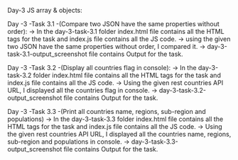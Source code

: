 Day-3 JS array & objects:

Day -3 -Task 3.1 -(Compare two JSON have the same properties without order):
  -> In the day-3-task-3.1 folder index.html file contains all the HTML tags for the task and index.js file contains all the JS code.
  -> using the given two JSON have the same properties without order, I compared it.
  -> day-3-task-3.1-output_screenshot file contains Output for the task.


Day -3 -Task 3.2 -(Display all countries flag in console):
  -> In the day-3-task-3.2 folder index.html file contains all the HTML tags for the task and index.js file contains all the JS code.
  -> Using the given rest countries API URL, I displayed all the countries flag in console.
  -> day-3-task-3.2-output_screenshot file contains Output for the task.

Day -3 -Task 3.3 -(Print all countries name, regions, sub-region and populations)
  -> In the day-3-task-3.3 folder index.html file contains all the HTML tags for the task and index.js file contains all the JS code.
  -> Using the given rest countries API URL, I displayed all the countries name, regions, sub-region and populations in console.
  -> day-3-task-3.3-output_screenshot file contains Output for the task.
